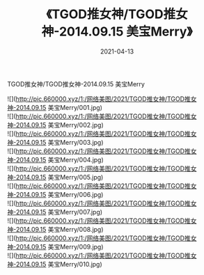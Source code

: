 ﻿---
layout: post
title:  《TGOD推女神/TGOD推女神-2014.09.15 美宝Merry》
date:   2021-04-13
img: http://pic.660000.xyz/1:/网络美图/2021/TGOD推女神/TGOD推女神-2014.09.15 美宝Merry/000.jpg
categories: [美女, 清纯, 唯美]
---

TGOD推女神/TGOD推女神-2014.09.15 美宝Merry

 ![](http://pic.660000.xyz/1:/网络美图/2021/TGOD推女神/TGOD推女神-2014.09.15 美宝Merry/001.jpg) <br>![](http://pic.660000.xyz/1:/网络美图/2021/TGOD推女神/TGOD推女神-2014.09.15 美宝Merry/002.jpg) <br>![](http://pic.660000.xyz/1:/网络美图/2021/TGOD推女神/TGOD推女神-2014.09.15 美宝Merry/003.jpg) <br>![](http://pic.660000.xyz/1:/网络美图/2021/TGOD推女神/TGOD推女神-2014.09.15 美宝Merry/004.jpg) <br>![](http://pic.660000.xyz/1:/网络美图/2021/TGOD推女神/TGOD推女神-2014.09.15 美宝Merry/005.jpg) <br>![](http://pic.660000.xyz/1:/网络美图/2021/TGOD推女神/TGOD推女神-2014.09.15 美宝Merry/006.jpg) <br>![](http://pic.660000.xyz/1:/网络美图/2021/TGOD推女神/TGOD推女神-2014.09.15 美宝Merry/007.jpg) <br>![](http://pic.660000.xyz/1:/网络美图/2021/TGOD推女神/TGOD推女神-2014.09.15 美宝Merry/008.jpg) <br>![](http://pic.660000.xyz/1:/网络美图/2021/TGOD推女神/TGOD推女神-2014.09.15 美宝Merry/009.jpg) <br>![](http://pic.660000.xyz/1:/网络美图/2021/TGOD推女神/TGOD推女神-2014.09.15 美宝Merry/010.jpg) <br>